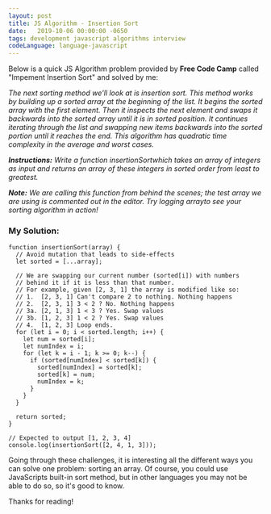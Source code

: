 ```yaml
---
layout: post
title: JS Algorithm - Insertion Sort
date:   2019-10-06 00:00:00 -0650
tags: development javascript algorithms interview
codeLanguage: language-javascript
---
```


Below is a quick JS Algorithm problem provided by **Free Code Camp** called "Impement Insertion Sort" and solved by me:

_The next sorting method we'll look at is insertion sort. This method works by building up a sorted array at the beginning of the list. It begins the sorted array with the first element. Then it inspects the next element and swaps it backwards into the sorted array until it is in sorted position. It continues iterating through the list and swapping new items backwards into the sorted portion until it reaches the end. This algorithm has quadratic time complexity in the average and worst cases._

_**Instructions:** Write a function insertionSortwhich takes an array of integers as input and returns an array of these integers in sorted order from least to greatest._

_**Note:** We are calling this function from behind the scenes; the test array we are using is commented out in the editor. Try logging arrayto see your sorting algorithm in action!_

### My Solution:

```
function insertionSort(array) {
  // Avoid mutation that leads to side-effects
  let sorted = [...array];

  // We are swapping our current number (sorted[i]) with numbers
  // behind it if it is less than that number.
  // For example, given [2, 3, 1] the array is modified like so:
  // 1.  [2, 3, 1] Can't compare 2 to nothing. Nothing happens
  // 2.  [2, 3, 1] 3 < 2 ? No. Nothing happens
  // 3a. [2, 1, 3] 1 < 3 ? Yes. Swap values
  // 3b. [1, 2, 3] 1 < 2 ? Yes. Swap values
  // 4.  [1, 2, 3] Loop ends.
  for (let i = 0; i < sorted.length; i++) {
    let num = sorted[i];
    let numIndex = i;
    for (let k = i - 1; k >= 0; k--) {
      if (sorted[numIndex] < sorted[k]) {
        sorted[numIndex] = sorted[k];
        sorted[k] = num;
        numIndex = k;
      }
    }
  }

  return sorted;
}

// Expected to output [1, 2, 3, 4]
console.log(insertionSort([2, 4, 1, 3]));
```

Going through these challenges, it is interesting all the different ways you can solve one problem: sorting an array. Of course, you could use JavaScripts built-in sort method, but in other languages you may not be able to do so, so it's good to know.

Thanks for reading!